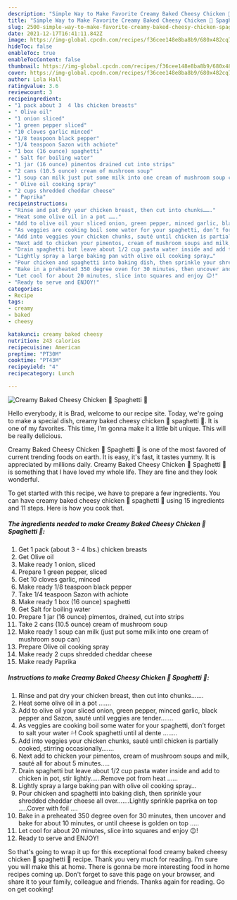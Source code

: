 ```yaml
---
description: "Simple Way to Make Favorite Creamy Baked Cheesy Chicken 🐔 Spaghetti 🍝"
title: "Simple Way to Make Favorite Creamy Baked Cheesy Chicken 🐔 Spaghetti 🍝"
slug: 2500-simple-way-to-make-favorite-creamy-baked-cheesy-chicken-spaghetti
date: 2021-12-17T16:41:11.842Z
image: https://img-global.cpcdn.com/recipes/f36cee148e8ba8b9/680x482cq70/creamy-baked-cheesy-chicken-spaghetti-recipe-main-photo.jpg
hideToc: false
enableToc: true
enableTocContent: false
thumbnail: https://img-global.cpcdn.com/recipes/f36cee148e8ba8b9/680x482cq70/creamy-baked-cheesy-chicken-spaghetti-recipe-main-photo.jpg
cover: https://img-global.cpcdn.com/recipes/f36cee148e8ba8b9/680x482cq70/creamy-baked-cheesy-chicken-spaghetti-recipe-main-photo.jpg
author: Lola Hall
ratingvalue: 3.6
reviewcount: 3
recipeingredient:
- "1 pack about 3  4 lbs chicken breasts"
- " Olive oil"
- "1 onion sliced"
- "1 green pepper sliced"
- "10 cloves garlic minced"
- "1/8 teaspoon black pepper"
- "1/4 teaspoon Sazon with achiote"
- "1 box (16 ounce) spaghetti"
- " Salt for boiling water"
- "1 jar (16 ounce) pimentos drained cut into strips"
- "2 cans (10.5 ounce) cream of mushroom soup"
- "1 soup can milk just put some milk into one cream of mushroom soup can"
- " Olive oil cooking spray"
- "2 cups shredded cheddar cheese"
- " Paprika"
recipeinstructions:
- "Rinse and pat dry your chicken breast, then cut into chunks……."
- "Heat some olive oil in a pot ……."
- "Add to olive oil your sliced onion, green pepper, minced garlic, black pepper and Sazon, sauté until veggies are tender……."
- "As veggies are cooking boil some water for your spaghetti, don’t forget to salt your water 💦! Cook spaghetti until al dente …….."
- "Add into veggies your chicken chunks, sauté until chicken is partially cooked, stirring occasionally……."
- "Next add to chicken your pimentos, cream of mushroom soups and milk, sauté all for about 5 minutes….."
- "Drain spaghetti but leave about 1/2 cup pasta water inside and add to chicken in pot, stir lightly……Remove pot from heat ……"
- "Lightly spray a large baking pan with olive oil cooking spray…"
- "Pour chicken and spaghetti into baking dish, then sprinkle your shredded cheddar cheese all over…….Lightly sprinkle paprika on top …..Cover with foil …."
- "Bake in a preheated 350 degree oven for 30 minutes, then uncover and bake for about 10 minutes, or until cheese is golden on top ….."
- "Let cool for about 20 minutes, slice into squares and enjoy 😉!"
- "Ready to serve and ENJOY!"
categories:
- Recipe
tags:
- creamy
- baked
- cheesy

katakunci: creamy baked cheesy 
nutrition: 243 calories
recipecuisine: American
preptime: "PT30M"
cooktime: "PT43M"
recipeyield: "4"
recipecategory: Lunch

---
```



![Creamy Baked Cheesy Chicken 🐔 Spaghetti 🍝](https://img-global.cpcdn.com/recipes/f36cee148e8ba8b9/680x482cq70/creamy-baked-cheesy-chicken-spaghetti-recipe-main-photo.jpg)

Hello everybody, it is Brad, welcome to our recipe site. Today, we're going to make a special dish, creamy baked cheesy chicken 🐔 spaghetti 🍝. It is one of my favorites. This time, I'm gonna make it a little bit unique. This will be really delicious.

Creamy Baked Cheesy Chicken 🐔 Spaghetti 🍝 is one of the most favored of current trending foods on earth. It is easy, it's fast, it tastes yummy. It is appreciated by millions daily. Creamy Baked Cheesy Chicken 🐔 Spaghetti 🍝 is something that I have loved my whole life. They are fine and they look wonderful.




To get started with this recipe, we have to prepare a few ingredients. You can have creamy baked cheesy chicken 🐔 spaghetti 🍝 using 15 ingredients and 11 steps. Here is how you cook that.

<!--inarticleads1-->

##### The ingredients needed to make Creamy Baked Cheesy Chicken 🐔 Spaghetti 🍝:

1. Get 1 pack (about 3 - 4 lbs.) chicken breasts
1. Get  Olive oil
1. Make ready 1 onion, sliced
1. Prepare 1 green pepper, sliced
1. Get 10 cloves garlic, minced
1. Make ready 1/8 teaspoon black pepper
1. Take 1/4 teaspoon Sazon with achiote
1. Make ready 1 box (16 ounce) spaghetti
1. Get  Salt for boiling water
1. Prepare 1 jar (16 ounce) pimentos, drained, cut into strips
1. Take 2 cans (10.5 ounce) cream of mushroom soup
1. Make ready 1 soup can milk (just put some milk into one cream of mushroom soup can)
1. Prepare  Olive oil cooking spray
1. Make ready 2 cups shredded cheddar cheese
1. Make ready  Paprika




<!--inarticleads2-->

##### Instructions to make Creamy Baked Cheesy Chicken 🐔 Spaghetti 🍝:

1. Rinse and pat dry your chicken breast, then cut into chunks…….
1. Heat some olive oil in a pot …….
1. Add to olive oil your sliced onion, green pepper, minced garlic, black pepper and Sazon, sauté until veggies are tender…….
1. As veggies are cooking boil some water for your spaghetti, don’t forget to salt your water 💦! Cook spaghetti until al dente ……..
1. Add into veggies your chicken chunks, sauté until chicken is partially cooked, stirring occasionally…….
1. Next add to chicken your pimentos, cream of mushroom soups and milk, sauté all for about 5 minutes…..
1. Drain spaghetti but leave about 1/2 cup pasta water inside and add to chicken in pot, stir lightly……Remove pot from heat ……
1. Lightly spray a large baking pan with olive oil cooking spray…
1. Pour chicken and spaghetti into baking dish, then sprinkle your shredded cheddar cheese all over…….Lightly sprinkle paprika on top …..Cover with foil ….
1. Bake in a preheated 350 degree oven for 30 minutes, then uncover and bake for about 10 minutes, or until cheese is golden on top …..
1. Let cool for about 20 minutes, slice into squares and enjoy 😉!
1. Ready to serve and ENJOY!



So that's going to wrap it up for this exceptional food creamy baked cheesy chicken 🐔 spaghetti 🍝 recipe. Thank you very much for reading. I'm sure you will make this at home. There is gonna be more interesting food in home recipes coming up. Don't forget to save this page on your browser, and share it to your family, colleague and friends. Thanks again for reading. Go on get cooking!
